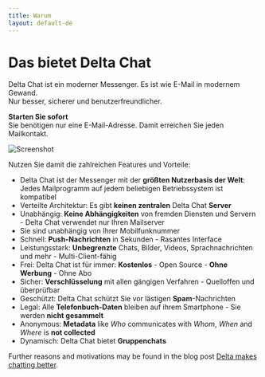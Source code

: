 ```yaml
---
title: Warum
layout: default-de
---
```




<!-- GENERATED FILE -- DO NOT EDIT -->



# Das bietet Delta Chat

Delta Chat ist ein moderner Messenger. Es ist wie E-Mail in modernem Gewand. <br>Nur besser, sicherer und benutzerfreundlicher.

**Starten Sie sofort** <br>Sie benötigen nur eine E-Mail-Adresse. Damit erreichen Sie jeden Mailkontakt.

![Screenshot](../assets/features/start-img4.png)

Nutzen Sie damit die zahlreichen Features und Vorteile:

- Delta Chat ist der Messenger mit der **größten Nutzerbasis der Welt**: Jedes Mailprogramm auf jedem beliebigen Betriebssystem ist kompatibel 
- Verteilte Architektur: Es gibt **keinen zentralen** Delta Chat **Server**
- Unabhängig: **Keine Abhängigkeiten** von fremden Diensten und Servern - Delta Chat verwendet nur Ihren Mailserver
- Sie sind unabhängig von Ihrer Mobilfunknummer
- Schnell: **Push-Nachrichten** in Sekunden - Rasantes Interface
- Leistungsstark: **Unbegrenzte** Chats, Bilder, Videos, Sprachnachrichten und mehr - Multi-Client-fähig
- Frei: Delta Chat ist für immer: **Kostenlos** - Open Source - **Ohne Werbung** - Ohne Abo
- Sicher: **Verschlüsselung** mit allen gängigen Verfahren - Quelloffen und überprüfbar
- Geschützt: Delta Chat schützt Sie vor lästigen **Spam**-Nachrichten
- Legal: Alle **Telefonbuch-Daten** bleiben auf ihrem Smartphone - Sie werden **nicht gesammelt**
- Anonymous: **Metadata** like _Who_ communicates with _Whom_, _When_ and _Where_ is **not collected**
- Dynamisch: Delta Chat bietet **Gruppenchats**


Further reasons and motivations may be found in the blog post [Delta makes chatting better](https://delta.chat/en/2017-05-31-delta-makes-chatting-better).
